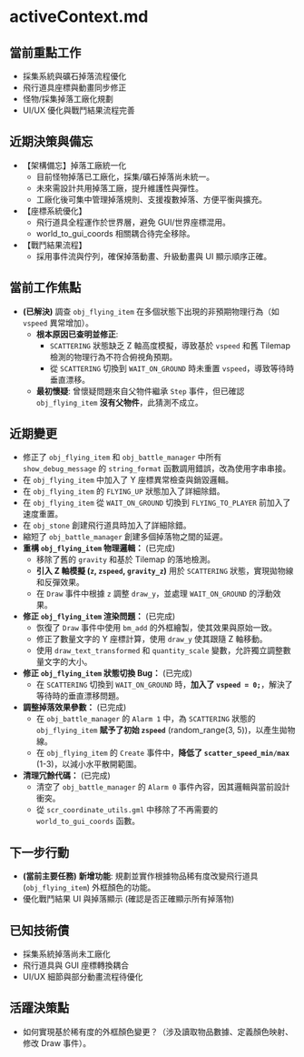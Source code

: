 # activeContext.md

## 當前重點工作
- 採集系統與礦石掉落流程優化
- 飛行道具座標與動畫同步修正
- 怪物/採集掉落工廠化規劃
- UI/UX 優化與戰鬥結果流程完善

## 近期決策與備忘
- 【架構備忘】掉落工廠統一化
  - 目前怪物掉落已工廠化，採集/礦石掉落尚未統一。
  - 未來需設計共用掉落工廠，提升維護性與彈性。
  - 工廠化後可集中管理掉落規則、支援複數掉落、方便平衡與擴充。
- 【座標系統優化】
  - 飛行道具全程運作於世界層，避免 GUI/世界座標混用。
  - world_to_gui_coords 相關耦合待完全移除。
- 【戰鬥結果流程】
  - 採用事件流與佇列，確保掉落動畫、升級動畫與 UI 顯示順序正確。

## 當前工作焦點

- **(已解決)** 調查 `obj_flying_item` 在多個狀態下出現的非預期物理行為（如 `vspeed` 異常增加）。
    - **根本原因已查明並修正**: 
        - `SCATTERING` 狀態缺乏 Z 軸高度模擬，導致基於 `vspeed` 和舊 Tilemap 檢測的物理行為不符合俯視角預期。
        - 從 `SCATTERING` 切換到 `WAIT_ON_GROUND` 時未重置 `vspeed`，導致等待時垂直漂移。
    - **最初懷疑**: 曾懷疑問題來自父物件繼承 `Step` 事件，但已確認 `obj_flying_item` **沒有父物件**，此猜測不成立。

## 近期變更

- 修正了 `obj_flying_item` 和 `obj_battle_manager` 中所有 `show_debug_message` 的 `string_format` 函數調用錯誤，改為使用字串串接。
- 在 `obj_flying_item` 中加入了 Y 座標異常檢查與銷毀邏輯。
- 在 `obj_flying_item` 的 `FLYING_UP` 狀態加入了詳細除錯。
- 在 `obj_flying_item` 從 `WAIT_ON_GROUND` 切換到 `FLYING_TO_PLAYER` 前加入了速度重置。
- 在 `obj_stone` 創建飛行道具時加入了詳細除錯。
- 縮短了 `obj_battle_manager` 創建多個掉落物之間的延遲。
- **重構 `obj_flying_item` 物理邏輯：** (已完成)
  - 移除了舊的 `gravity` 和基於 Tilemap 的落地檢測。
  - **引入 Z 軸模擬 (`z`, `zspeed`, `gravity_z`)** 用於 `SCATTERING` 狀態，實現拋物線和反彈效果。
  - 在 `Draw` 事件中根據 `z` 調整 `draw_y`，並處理 `WAIT_ON_GROUND` 的浮動效果。
- **修正 `obj_flying_item` 渲染問題：** (已完成)
  - 恢復了 `Draw` 事件中使用 `bm_add` 的外框繪製，使其效果與原始一致。
  - 修正了數量文字的 Y 座標計算，使用 `draw_y` 使其跟隨 Z 軸移動。
  - 使用 `draw_text_transformed` 和 `quantity_scale` 變數，允許獨立調整數量文字的大小。
- **修正 `obj_flying_item` 狀態切換 Bug：** (已完成)
  - 在 `SCATTERING` 切換到 `WAIT_ON_GROUND` 時，**加入了 `vspeed = 0;`**，解決了等待時的垂直漂移問題。
- **調整掉落效果參數：** (已完成)
  - 在 `obj_battle_manager` 的 `Alarm 1` 中，為 `SCATTERING` 狀態的 `obj_flying_item` **賦予了初始 `zspeed`** (random_range(3, 5))，以產生拋物線。
  - 在 `obj_flying_item` 的 `Create` 事件中，**降低了 `scatter_speed_min/max`** (1-3)，以減小水平散開範圍。
- **清理冗餘代碼：** (已完成)
  - 清空了 `obj_battle_manager` 的 `Alarm 0` 事件內容，因其邏輯與當前設計衝突。
  - 從 `scr_coordinate_utils.gml` 中移除了不再需要的 `world_to_gui_coords` 函數。

## 下一步行動

- **(當前主要任務)** **新增功能**: 規劃並實作根據物品稀有度改變飛行道具 (`obj_flying_item`) 外框顏色的功能。
- 優化戰鬥結果 UI 與掉落顯示 (確認是否正確顯示所有掉落物)

## 已知技術債
- 採集系統掉落尚未工廠化
- 飛行道具與 GUI 座標轉換耦合
- UI/UX 細節與部分動畫流程待優化

## 活躍決策點

- 如何實現基於稀有度的外框顏色變更？（涉及讀取物品數據、定義顏色映射、修改 Draw 事件）。 